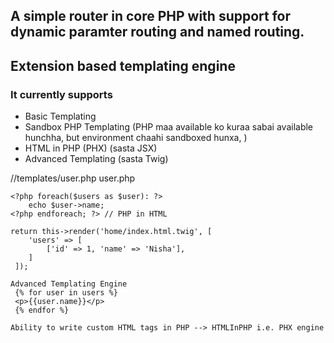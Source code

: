 ## A simple router in core PHP with support for dynamic paramter routing and named routing.

## Extension based templating engine
### It currently supports
* Basic Templating
* Sandbox PHP Templating (PHP maa available ko kuraa sabai available hunchha, but environment chaahi sandboxed hunxa, )
* HTML in PHP (PHX)  (sasta JSX)
* Advanced Templating (sasta Twig)

//templates/user.php
user.php
```
<?php foreach($users as $user): ?>
    echo $user->name;
<?php endforeach; ?> // PHP in HTML
```

```
return this->render('home/index.html.twig', [
    'users' => [
        ['id' => 1, 'name' => 'Nisha'],
    ]
 ]);
```

```
Advanced Templating Engine
 {% for user in users %}
 <p>{{user.name}}</p>
 {% endfor %}
```


```
Ability to write custom HTML tags in PHP --> HTMLInPHP i.e. PHX engine
```